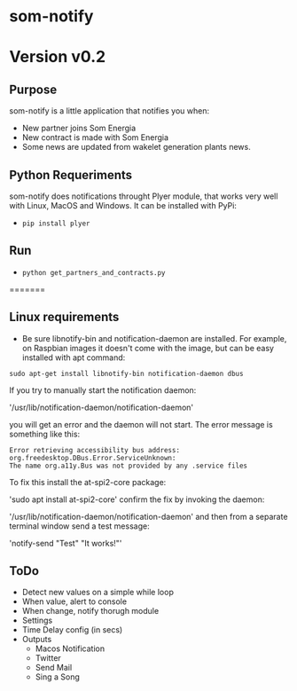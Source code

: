# som-notify
# Version v0.2

## Purpose

som-notify is a little application that notifies you when:

* New partner joins Som Energia
* New contract is made with Som Energia
* Some news are updated from wakelet generation plants news.

## Python Requeriments

som-notify does notifications throught Plyer module, that works very well with Linux, MacOS and Windows.
It can be installed with PyPi:

* `pip install plyer`

## Run

* `python get_partners_and_contracts.py`

=======

## Linux requirements

* Be sure libnotify-bin and notification-daemon are installed. For example, on Raspbian images it doesn't come with the image, but can be easy installed with apt command:

`sudo apt-get install libnotify-bin notification-daemon dbus`

If you try to manually start the notification daemon:

'/usr/lib/notification-daemon/notification-daemon'

you will get an error and the daemon will not start. The error message is something like this:
	
~~~~
Error retrieving accessibility bus address: org.freedesktop.DBus.Error.ServiceUnknown: 
The name org.a11y.Bus was not provided by any .service files	
~~~~
To fix this install the at-spi2-core package:

'sudo apt install at-spi2-core'
confirm the fix by invoking the daemon:

'/usr/lib/notification-daemon/notification-daemon'
and then from a separate terminal window send a test message:

'notify-send "Test" "It works!"'


## ToDo

- Detect new values on a simple while loop
- When value, alert to console
- When change, notify thorugh module
- Settings
- Time Delay config (in secs)
- Outputs
	- Macos Notification
	- Twitter
	- Send Mail
	- Sing a Song

